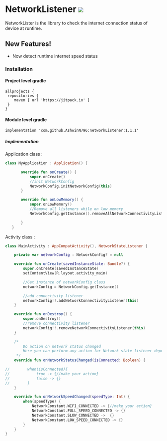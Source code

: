 # NetworkListener ![](https://jitpack.io/v/AshwinN796/networkListener.svg)

NetworkLister is the library to check the internet connection status of device at runtime.


## New Features!
  - Now detect runtime internet speed status

### Installation
#### Project level gradle

```Gradle
allprojects {
 repositories {
    maven { url 'https://jitpack.io' }
 }
}
```

#### Module level gradle
```Gradle
implementation 'com.github.AshwinN796:networkListener:1.1.1'
```

##### Implementation
Application class :

```Kotlin
class MyApplication : Application() {

       override fun onCreate() {
           super.onCreate()
           //init NetworkConfig
           NetworkConfig.initNetworkConfig(this)
       }

       override fun onLowMemory() {
           super.onLowMemory()
           //Remove all listeners while on low memory
           NetworkConfig.getInstance().removeAllNetworkConnectivityListener()

       }
   }
```
Activity class :

```Kotlin
class MainActivity : AppCompatActivity(), NetworkStateListener {

    private var networkConfig : NetworkConfig? = null

    override fun onCreate(savedInstanceState: Bundle?) {
        super.onCreate(savedInstanceState)
        setContentView(R.layout.activity_main)

        //Get instance of networkConfig class
        networkConfig = NetworkConfig.getInstance()

        //add connectivity listener
        networkConfig!!.addNetworkConnectivityListener(this)
    }

    override fun onDestroy() {
        super.onDestroy()
        //remove connectivity listener
        networkConfig!!.removeNetworkConnectivityListener(this)
    }

    /*
        Do action on network status changed
        Here you can perform any action for Network state listener depending on your requirement.
     */
    override fun onNetworkStatusChanged(isConnected: Boolean) {

//        when(isConnected){
//            true -> {//make your action}
//            false -> {}
//        }
    }

    override fun onNetworkSpeedChanged(speedType: Int) {
        when(speedType) {
            NetworkConstant.WIFI_CONNECTED -> {//make your action}
            NetworkConstant.FULL_SPEED_CONNECTED -> {}
            NetworkConstant.SLOW_CONNECTED ->  {}
            NetworkConstant.LOW_SPEED_CONNECTED -> {}
        }
    }
}

```
